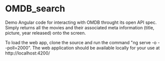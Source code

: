 # OMDB_search

Demo Angular code for interacting with OMDB throught its open API spec. Simply returns all the movies and their associated meta information (title, picture, year released) onto the screen. 

To load the web app, clone the source and run the command "ng serve -o --poll=2000". The web application should be available locally for your use at http://localhost:4200/
